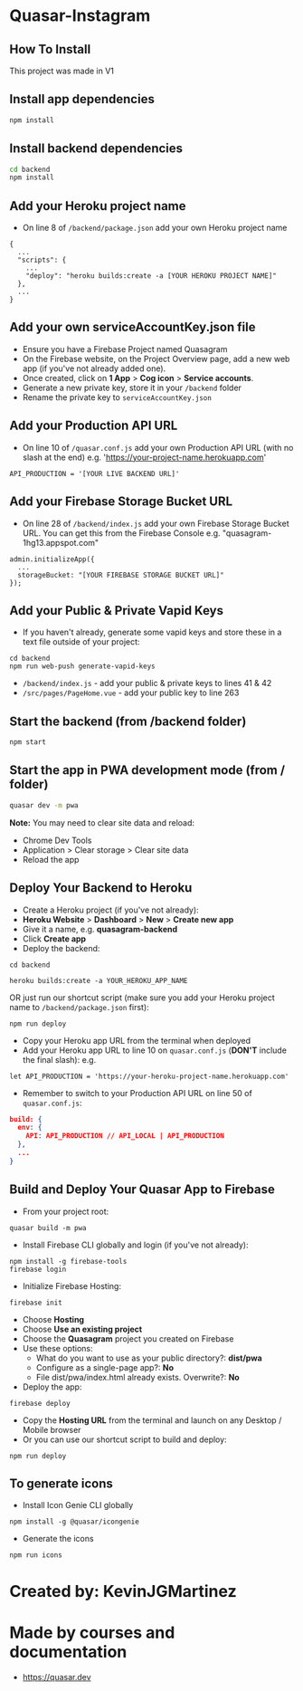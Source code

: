 # Quasar-Instagram

## How To Install 
  This project was made in V1

## Install app dependencies
```bash
npm install
```

## Install backend dependencies
```bash
cd backend
npm install
```

## Add your Heroku project name
- On line 8 of `/backend/package.json` add your own Heroku project name 
```
{
  ...
  "scripts": {
    ...
    "deploy": "heroku builds:create -a [YOUR HEROKU PROJECT NAME]"
  },
  ...
}
```

## Add your own **serviceAccountKey.json** file
- Ensure you have a Firebase Project named Quasagram
- On the Firebase website, on the Project Overview page, add a new web app (if you've not already added one).
- Once created, click on **1 App** > **Cog icon** > **Service accounts**.
- Generate a new private key, store it in your `/backend` folder
- Rename the private key to `serviceAccountKey.json`

## Add your Production API URL
- On line 10 of `/quasar.conf.js` add your own Production API URL (with no slash at the end) e.g. 'https://your-project-name.herokuapp.com'
```
API_PRODUCTION = '[YOUR LIVE BACKEND URL]'
```

## Add your Firebase Storage Bucket URL
- On line 28 of `/backend/index.js` add your own Firebase Storage Bucket URL. You can get this from the Firebase Console e.g. "quasagram-1hg13.appspot.com"
```
admin.initializeApp({
  ...
  storageBucket: "[YOUR FIREBASE STORAGE BUCKET URL]"
});
```

## Add your Public & Private Vapid Keys
- If you haven't already, generate some vapid keys and store these in a text file outside of your project:
```
cd backend
npm run web-push generate-vapid-keys
```
- `/backend/index.js` - add your public & private keys to lines 41 & 42
- `/src/pages/PageHome.vue` - add your public key to line 263

## Start the backend (from /backend folder)
```bash
npm start
```

## Start the app in PWA development mode (from / folder)
```bash
quasar dev -m pwa
```

**Note:** You may need to clear site data and reload:
- Chrome Dev Tools
- Application > Clear storage > Clear site data
- Reload the app

## Deploy Your Backend to Heroku

- Create a Heroku project (if you've not already):
- **Heroku Website** > **Dashboard** > **New** > **Create new app**
- Give it a name, e.g. **quasagram-backend**
- Click **Create app**
- Deploy the backend:
```
cd backend
```
```
heroku builds:create -a YOUR_HEROKU_APP_NAME
```
OR just run our shortcut script (make sure you add your Heroku project name to `/backend/package.json` first):
```
npm run deploy
```
- Copy your Heroku app URL from the terminal when deployed
- Add your Heroku app URL to line 10 on `quasar.conf.js` (**DON'T** include the final slash):
e.g.
```
let API_PRODUCTION = 'https://your-heroku-project-name.herokuapp.com'
```
- Remember to switch to your Production API URL on line 50 of `quasar.conf.js`:
```json
build: {
  env: {
    API: API_PRODUCTION // API_LOCAL | API_PRODUCTION
  },
  ...
}
```

## Build and Deploy Your Quasar App to Firebase

- From your project root:
```
quasar build -m pwa
```
- Install Firebase CLI globally and login (if you've not already):
```
npm install -g firebase-tools
firebase login
```
- Initialize Firebase Hosting:
```
firebase init
```
- Choose **Hosting**
- Choose **Use an existing project**
- Choose the **Quasagram** project you created on Firebase
- Use these options:
  - What do you want to use as your public directory?: **dist/pwa**
  - Configure as a single-page app?: **No**
  - File dist/pwa/index.html already exists. Overwrite?: **No**
- Deploy the app:
```
firebase deploy
```
- Copy the **Hosting URL** from the terminal and launch on any Desktop / Mobile browser
- Or you can use our shortcut script to build and deploy:
```
npm run deploy
```

## To generate icons
- Install Icon Genie CLI globally
```
npm install -g @quasar/icongenie
```
- Generate the icons
```
npm run icons
```
# Created by: KevinJGMartinez

# Made by courses and documentation
 * https://quasar.dev

